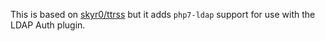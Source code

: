 This is based on [skyr0/ttrss](https://hub.docker.com/r/skyr0/ttrss) but it adds `php7-ldap` support for use with the LDAP Auth plugin.
